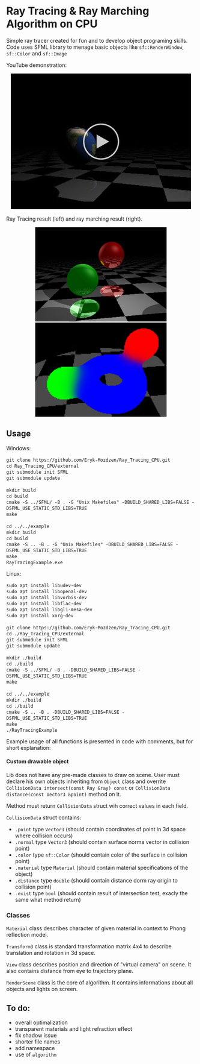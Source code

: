 # Ray Tracing & Ray Marching Algorithm on CPU
Simple ray tracer created for fun and to develop object programing skills.
Code uses SFML library to menage basic objects like `sf::RenderWindow`, `sf::Color` and `sf::Image`

YouTube demonstration:

<p align="center">
  <a href="https://www.youtube.com/watch?v=VN4jbGkxlCg">
    <img src="/docs/readme/yt2_photo_button.jpg">
  </a>
</p>

Ray Tracing result (left) and ray marching result (right).

<p align="center">
  <img src="/docs/readme/ray_tracing.jpg" width="350" height="250" />
  <img src="/docs/readme/ray_marching.jpg" width="350" height="250" />
</p>

## Usage

Windows:
```
git clone https://github.com/Eryk-Mozdzen/Ray_Tracing_CPU.git
cd Ray_Tracing_CPU/external
git submodule init SFML
git submodule update

mkdir build
cd build
cmake -S ../SFML/ -B . -G "Unix Makefiles" -DBUILD_SHARED_LIBS=FALSE -DSFML_USE_STATIC_STD_LIBS=TRUE
make

cd ../../example
mkdir build
cd build
cmake -S .. -B . -G "Unix Makefiles" -DBUILD_SHARED_LIBS=FALSE -DSFML_USE_STATIC_STD_LIBS=TRUE
make
RayTracingExample.exe
```
Linux:
```
sudo apt install libudev-dev
sudo apt install libopenal-dev
sudo apt install libvorbis-dev
sudo apt install libflac-dev
sudo apt install libgl1-mesa-dev
sudo apt install xorg-dev

git clone https://github.com/Eryk-Mozdzen/Ray_Tracing_CPU.git
cd ./Ray_Tracing_CPU/external
git submodule init SFML
git submodule update

mkdir ./build
cd ./build
cmake -S ../SFML/ -B . -DBUILD_SHARED_LIBS=FALSE -DSFML_USE_STATIC_STD_LIBS=TRUE
make

cd ../../example
mkdir ./build
cd ./build
cmake -S .. -B . -DBUILD_SHARED_LIBS=FALSE -DSFML_USE_STATIC_STD_LIBS=TRUE
make
./RayTracingExample
```
Example usage of all functions is presented in code with comments, but for short explanation:

#### Custom drawable object
Lib does not have any pre-made classes to draw on scene. User must declare his own objects inheriting from `Object` class and overrite
`CollisionData intersect(const Ray &ray) const` or `CollisionData distance(const Vector3 &point)` method on it.

Method must return `CollisionData` struct wih correct values in each field.

`CollisionData` struct contains:
- `.point` type `Vector3` (should contain coordinates of point in 3d space where collision occurs)
- `.normal` type `Vector3` (should contain surface norma vector in collision point)
- `.color` type `sf::Color` (should contain color of the surface in collision point)
- `.material` type `Material` (should contain material specifications of the object)
- `.distance` type `double` (should contain distance dorm ray origin to collision point)
- `.exist` type `bool` (should contain result of intersection test, exacly the same what method return)

### Classes
`Material` class describes character of given material in context to Phong reflection model.

`Transform3` class is standard transformation matrix 4x4 to describe translation and rotation in 3d space.

`View` class describes position and direction of "virtual camera" on scene. It also contains distance from eye to trajectory plane.

`RenderScene` class is the core of algorithm. It contains informations about all objects and lights on screen.

## To do:
- overall optimalization
- transparent materials and light refraction effect
- fix shadow issue
- shorter file names
- add namespace
- use of `algorithm`